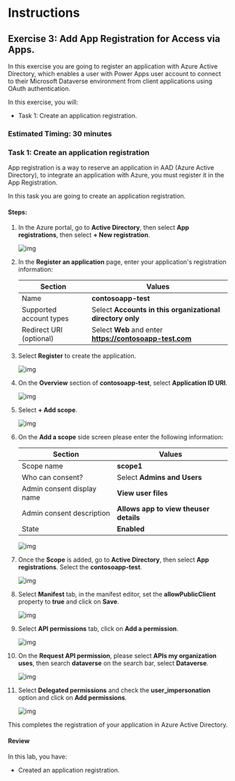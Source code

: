 # Instructions

## Exercise 3: Add App Registration for Access via Apps.

In this exercise you are going to register an application with Azure Active Directory, which enables a user with Power Apps user account to connect to their Microsoft Dataverse environment from client applications using OAuth authentication.

In this exercise, you will:

+ Task 1: Create an application registration.

### Estimated Timing: 30 minutes

### Task 1: Create an application registration

App registration is a way to reserve an application in AAD (Azure Active Directory), to integrate an application with Azure, you must register it in the App Registration.

In this task you are going to create an application registration.

#### Steps:

1. In the Azure portal, go to **Active Directory**, then select **App registrations**, then select **+ New registration**.

    ![img](../media/appr1.png)

2. In the **Register an application** page, enter your application's registration information:

    | Section | Values |
    | ------- | ------ |
    | Name | **contosoapp-test** |
    | Supported account types | Select **Accounts in this organizational directory only** |
    | Redirect URI (optional) | Select **Web** and enter **https://contosoapp-test.com** |
    
3. Select **Register** to create the application. 

    ![img](../media/appr2.png)
    
4. On the **Overview** section of **contosoapp-test**, select **Application ID URI**.

    ![img](../media/appr3.png)

5. Select **+ Add scope**.

    ![img](../media/appr4.png)

6. On the **Add a scope** side screen please enter the following information:
  
    | Section | Values |
    | ------- | ------ |
    | Scope name | **scope1** |
    | Who can consent? | Select **Admins and Users** |
    | Admin consent display name | **View user files** |
    | Admin consent description | **Allows app to view theuser details** |
    | State | **Enabled** |
   
    ![img](../media/appr5.png)

7. Once the **Scope** is added, go to **Active Directory**, then select **App registrations**. Select the **contosoapp-test**.

    ![img](../media/appr6.png)

9. Select **Manifest** tab, in the manifest editor, set the **allowPublicClient** property to **true** and click on **Save**.

    ![img](../media/appr7.png)

10. Select **API permissions** tab, click on **Add a permission**.

    ![img](../media/appr8.png)

11. On the **Request API permission**, please select **APIs my organization uses**, then search **dataverse** on the search bar, select **Dataverse**.

    ![img](../media/appr9.png)

12. Select **Delegated permissions** and check the **user_impersonation** option and click on **Add permissions**.

    ![img](../media/appr10.png)

This completes the registration of your application in Azure Active Directory.

#### Review

In this lab, you have:

- Created an application registration.














